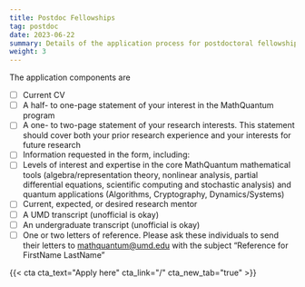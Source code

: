 ```yaml
---
title: Postdoc Fellowships
tag: postdoc
date: 2023-06-22
summary: Details of the application process for postdoctoral fellowships.
weight: 3
---
```


The application components are
- [ ] Current CV
- [ ] A half- to one-page statement of your interest in the MathQuantum program
- [ ] A one- to two-page statement of your research interests. This statement should cover both your prior research experience and your interests for future research
- [ ] Information requested in the form, including:
- [ ] Levels of interest and expertise in the core MathQuantum mathematical tools (algebra/representation theory, nonlinear analysis, partial differential equations, scientific computing and stochastic analysis) and quantum applications (Algorithms, Cryptography, Dynamics/Systems)
- [ ] Current, expected, or desired research mentor
- [ ] A UMD transcript (unofficial is okay)
- [ ] An undergraduate transcript (unofficial is okay)
- [ ] One or two letters of reference. Please ask these individuals to send their letters to mathquantum@umd.edu with the subject “Reference for FirstName LastName”

{{< cta cta_text="Apply here" cta_link="/" cta_new_tab="true" >}}
